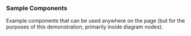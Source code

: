 ### Sample Components

Example components that can be used anywhere on the page (but for the purposes of this demonstration, primarily inside diagram nodes).

